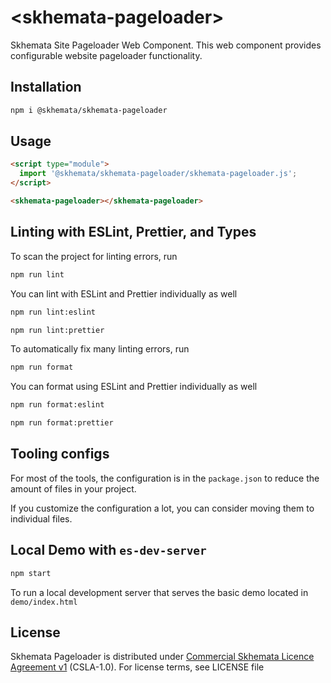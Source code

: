 # \<skhemata-pageloader>

Skhemata Site Pageloader Web Component. This web component provides configurable website pageloader functionality.

## Installation
```bash
npm i @skhemata/skhemata-pageloader
```

## Usage
```html
<script type="module">
  import '@skhemata/skhemata-pageloader/skhemata-pageloader.js';
</script>

<skhemata-pageloader></skhemata-pageloader>
```

## Linting with ESLint, Prettier, and Types
To scan the project for linting errors, run
```bash
npm run lint
```

You can lint with ESLint and Prettier individually as well
```bash
npm run lint:eslint
```
```bash
npm run lint:prettier
```

To automatically fix many linting errors, run
```bash
npm run format
```

You can format using ESLint and Prettier individually as well
```bash
npm run format:eslint
```
```bash
npm run format:prettier
```


## Tooling configs

For most of the tools, the configuration is in the `package.json` to reduce the amount of files in your project.

If you customize the configuration a lot, you can consider moving them to individual files.

## Local Demo with `es-dev-server`
```bash
npm start
```
To run a local development server that serves the basic demo located in `demo/index.html`

## License

Skhemata Pageloader is distributed under [Commercial Skhemata Licence Agreement v1](https://www.skhemata.com/license/csla-1.0) (CSLA-1.0). For license terms, see LICENSE file
